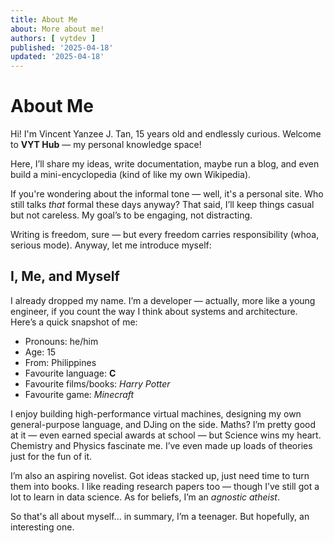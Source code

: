 ```yaml
---
title: About Me
about: More about me!
authors: [ vytdev ]
published: '2025-04-18'
updated: '2025-04-18'
---
```


# About Me

Hi! I'm Vincent Yanzee J. Tan, 15 years old and endlessly curious. Welcome
to **VYT Hub** &mdash; my personal knowledge space!

Here, I’ll share my ideas, write documentation, maybe run a blog, and even
build a mini-encyclopedia (kind of like my own Wikipedia).

If you're wondering about the informal tone &mdash; well, it's a personal
site. Who still talks *that* formal these days anyway? That said, I’ll keep
things casual but not careless. My goal’s to be engaging, not distracting.

Writing is freedom, sure &mdash; but every freedom carries responsibility
(whoa, serious mode). Anyway, let me introduce myself:

## I, Me, and Myself

I already dropped my name. I’m a developer &mdash; actually, more like a young
engineer, if you count the way I think about systems and architecture.
Here’s a quick snapshot of me:

- Pronouns: he/him
- Age: 15
- From: Philippines
- Favourite language: **C**
- Favourite films/books: *Harry Potter*
- Favourite game: *Minecraft*

I enjoy building high-performance virtual machines, designing my own
general-purpose language, and DJing on the side. Maths? I’m pretty good
at it &mdash; even earned special awards at school &mdash; but Science wins
my heart. Chemistry and Physics fascinate me. I’ve even made up loads of
theories just for the fun of it.

I’m also an aspiring novelist. Got ideas stacked up, just need time to
turn them into books. I like reading research papers too &mdash; though I’ve
still got a lot to learn in data science. As for beliefs, I’m an
*agnostic atheist*.

So that's all about myself... in summary, I’m a teenager. But hopefully, an
interesting one.
